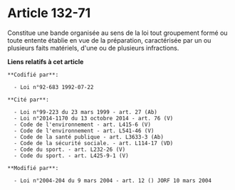 # Article 132-71

Constitue une bande organisée au sens de la loi tout groupement formé ou toute entente établie en vue de la préparation,
caractérisée par un ou plusieurs faits matériels, d'une ou de plusieurs infractions.

**Liens relatifs à cet article**

	**Codifié par**:

	  - Loi n°92-683 1992-07-22

	**Cité par**:

	  - Loi n°99-223 du 23 mars 1999 - art. 27 (Ab)
	  - Loi n°2014-1170 du 13 octobre 2014 - art. 76 (V)
	  - Code de l'environnement - art. L415-6 (V)
	  - Code de l'environnement - art. L541-46 (V)
	  - Code de la santé publique - art. L3633-3 (Ab)
	  - Code de la sécurité sociale. - art. L114-17 (VD)
	  - Code du sport. - art. L232-26 (V)
	  - Code du sport. - art. L425-9-1 (V)

	**Modifié par**:

	  - Loi n°2004-204 du 9 mars 2004 - art. 12 () JORF 10 mars 2004

